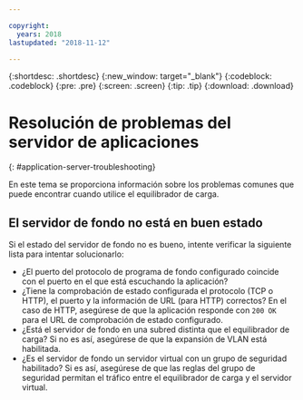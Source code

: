 ```yaml
---

copyright:
  years: 2018
lastupdated: "2018-11-12"

---
```


{:shortdesc: .shortdesc}
{:new_window: target="_blank"}
{:codeblock: .codeblock}
{:pre: .pre}
{:screen: .screen}
{:tip: .tip}
{:download: .download}

# Resolución de problemas del servidor de aplicaciones
{: #application-server-troubleshooting}

En este tema se proporciona información sobre los problemas comunes que puede encontrar cuando utilice el equilibrador de carga.

## El servidor de fondo no está en buen estado
Si el estado del servidor de fondo no es bueno, intente verificar la siguiente lista para intentar solucionarlo:

* ¿El puerto del protocolo de programa de fondo configurado coincide con el puerto en el que está escuchando la aplicación?
* ¿Tiene la comprobación de estado configurada el protocolo (TCP o HTTP), el puerto y la información de URL (para HTTP) correctos? En el caso de HTTP, asegúrese de que la aplicación responde con `200 OK` para el URL de comprobación de estado configurado.
* ¿Está el servidor de fondo en una subred distinta que el equilibrador de carga? Si no es así, asegúrese de que la expansión de VLAN está habilitada.
* ¿Es el servidor de fondo un servidor virtual con un grupo de seguridad habilitado? Si es así, asegúrese de que las reglas del grupo de seguridad permitan el tráfico entre el equilibrador de carga y el servidor virtual.
